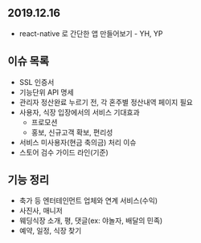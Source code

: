 ## 2019.12.16
- react-native 로 간단한 앱 만들어보기 - YH, YP

## 이슈 목록
- SSL 인증서
- 기능단위 API 명세
- 관리자 정산완료 누르기 전, 각 혼주별 정산내역 페이지 필요
- 사용자, 식장 입장에서의 서비스 기대효과
  - 프로모션
  - 홍보, 신규고객 확보, 편리성
- 서비스 미사용자(현금 축의금) 처리 이슈
- 스토어 검수 가이드 라인(기준)
	
## 기능 정리
- 축가 등 엔터테인먼트 업체와 연계 서비스(수익)
- 사진사, 매니저
- 웨딩식장 소개, 평, 댓글(ex: 야놀자, 배달의 민족)
- 예약, 일정, 식장 찾기
